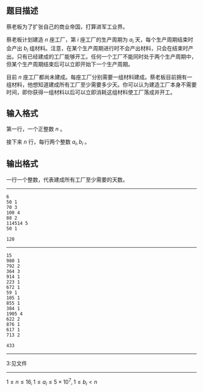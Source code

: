 ## 题目描述

蔡老板为了扩张自己的商业帝国，打算进军工业界。

蔡老板计划建造 $n$ 座工厂，第 $i$ 座工厂的生产周期为 $a_i$ 天，每个生产周期结束时会产出 $b_i$ 组材料。注意，在某个生产周期进行时不会产出材料，只会在结束时产出。只有已经建成的工厂能够开工。任何一个工厂不能同时处于两个生产周期中，但某个生产周期结束后可以立即开始下一个生产周期。

目前 $n$ 座工厂都尚未建成。每座工厂分别需要一组材料建成。蔡老板目前拥有一组材料，他想知道建成所有工厂至少需要多少天。你可以认为建造工厂本身不需要时间，即你获得一组材料以后可以立即消耗这组材料使工厂落成并开工。

## 输入格式

第一行，一个正整数 $n$ 。

接下来 $n$ 行，每行两个整数 $a_i,b_i$ 。

## 输出格式

一行一个整数，代表建成所有工厂至少需要的天数。

---

```
6
50 1
70 3
100 4
88 2
114514 5
50 1
```

```
120
```

---

```
15
980 1
792 2
364 3
914 1
223 1
672 1
59 1
105 1
855 1
384 1
1905 4
622 2
876 1
617 1
713 2
```

```
433
```

---

3:见文件

---

$1\le n\le 16,1\le a_i\le 5\times 10^7,1\le b_i<n$